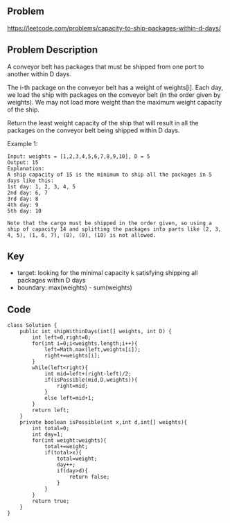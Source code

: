 ## Problem

https://leetcode.com/problems/capacity-to-ship-packages-within-d-days/

## Problem Description

A conveyor belt has packages that must be shipped from one port to another within D days.

The i-th package on the conveyor belt has a weight of weights[i]. Each day, we load the ship with packages on the conveyor belt (in the order given by weights). We may not load more weight than the maximum weight capacity of the ship.

Return the least weight capacity of the ship that will result in all the packages on the conveyor belt being shipped within D days.

Example 1:

```
Input: weights = [1,2,3,4,5,6,7,8,9,10], D = 5
Output: 15
Explanation:
A ship capacity of 15 is the minimum to ship all the packages in 5 days like this:
1st day: 1, 2, 3, 4, 5
2nd day: 6, 7
3rd day: 8
4th day: 9
5th day: 10

Note that the cargo must be shipped in the order given, so using a ship of capacity 14 and splitting the packages into parts like (2, 3, 4, 5), (1, 6, 7), (8), (9), (10) is not allowed.
```

## Key
- target: looking for the minimal capacity k satisfying shipping all packages within D days
- boundary: max(weights) - sum(weights)

## Code

```
class Solution {
    public int shipWithinDays(int[] weights, int D) {
        int left=0,right=0;
        for(int i=0;i<weights.length;i++){
            left=Math.max(left,weights[i]);
            right+=weights[i];
        }
        while(left<right){
            int mid=left+(right-left)/2;
            if(isPossible(mid,D,weights)){
                right=mid;
            }
            else left=mid+1;
        }
        return left;
    }
    private boolean isPossible(int x,int d,int[] weights){
        int total=0;
        int day=1;
        for(int weight:weights){
            total+=weight;
            if(total>x){
                total=weight;
                day++;
                if(day>d){
                    return false;
                }
            }
        }
        return true;
    }
}
```
